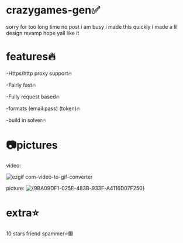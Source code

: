 # crazygames-gen✅
sorry for too long time no post i am busy i made this quickly i made a lil design revamp hope yall like it 


# features🔥
-Https/http proxy support🔥

-Fairly fast🔥

-Fully request based🔥

-formats (email:pass) (token)🔥

-build in solver🔥



# 📷pictures 

video:

![ezgif com-video-to-gif-converter](https://github.com/user-attachments/assets/cb6b30b5-b798-4d92-8d17-4467a4f00505)



picture:
![{9BA09DF1-025E-483B-933F-A4116D07F250}](https://github.com/user-attachments/assets/f43a51fa-b126-4b01-b2cb-1529ee563105)


# extra⭐
10 stars friend spammer⭐🟥
